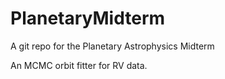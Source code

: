 # PlanetaryMidterm
A git repo for the Planetary Astrophysics Midterm

An MCMC orbit fitter for RV data.
